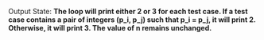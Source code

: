 Output State: **The loop will print either 2 or 3 for each test case. If a test case contains a pair of integers (p_i, p_j) such that p_i = p_j, it will print 2. Otherwise, it will print 3. The value of n remains unchanged.**